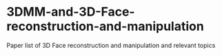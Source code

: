 # 3DMM-and-3D-Face-reconstruction-and-manipulation
Paper list of 3D Face reconstruction and manipulation and relevant topics
